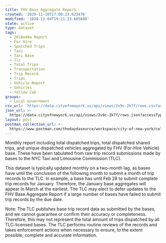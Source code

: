 ```yaml
---
title: FHV Base Aggregate Report
created: '2020-11-10T17:00:23.623476'
modified: '2020-12-04T19:21:23.685880'
state: active
type: dataset
tags:
  - 2018od4a Report
  - For Hire
  - Spatched Trips
  - Taxi
  - Taxi Base
  - Tlc
  - Total Trips
  - Transportation
  - Trip Record
  - Trips
  - Vehicle Report
  - Vehicles
  - Yellow Cab
groups:
  - Local Government
csv_url: 'https://data.cityofnewyork.us/api/views/2v9c-2k7f/rows.csv?accessType=DOWNLOAD'
json_url: >-
  https://data.cityofnewyork.us/api/views/2v9c-2k7f/rows.json?accessType=DOWNLOAD
layout: post
postman_collection_url: >-
  https://www.postman.com/thedaydasource/workspace/city-of-new-york/collection/15909983-2c45817e-297c-4945-a240-6c659fd1f644
---
```

Monthly report including total dispatched trips, total dispatched shared trips, and unique dispatched vehicles aggregated by FHV (For-Hire Vehicle) base. These have been tabulated from raw trip record submissions made by bases to the NYC Taxi and Limousine Commission (TLC). 

This dataset is typically updated monthly on a two-month lag, as bases have until the conclusion of the following month to submit a month of trip records to the TLC. In example, a base has until Feb 28 to submit complete trip records for January. Therefore, the January base aggregates will appear in March at the earliest. The TLC may elect to defer updates to the FHV Base Aggregate Report if a large number of bases have failed to submit trip records by the due date.

Note: The TLC publishes base trip record data as submitted by the bases, and we cannot guarantee or confirm their accuracy or completeness. Therefore, this may not represent the total amount of trips dispatched by all TLC-licensed bases. The TLC performs routine reviews of the records and takes enforcement actions when necessary to ensure, to the extent possible, complete and accurate information.
